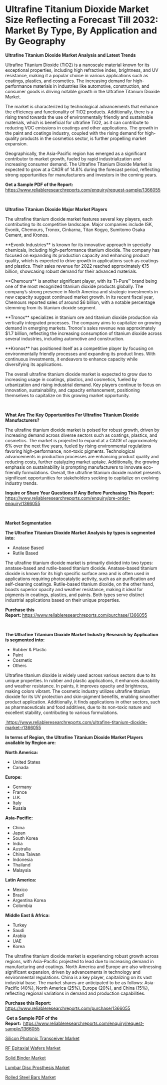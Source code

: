 <p><h1>Ultrafine Titanium Dioxide Market Size Reflecting a Forecast Till 2032: Market By Type, By Application and By Geography</h1></p><p><strong>Ultrafine Titanium Dioxide Market Analysis and Latest Trends</strong></p>
<p><p>Ultrafine Titanium Dioxide (TiO2) is a nanoscale material known for its exceptional properties, including high refractive index, brightness, and UV resistance, making it a popular choice in various applications such as coatings, plastics, and cosmetics. The increasing demand for high-performance materials in industries like automotive, construction, and consumer goods is driving notable growth in the Ultrafine Titanium Dioxide Market.</p><p>The market is characterized by technological advancements that enhance the efficiency and functionality of TiO2 products. Additionally, there is a rising trend towards the use of environmentally friendly and sustainable materials, which is beneficial for ultrafine TiO2, as it can contribute to reducing VOC emissions in coatings and other applications. The growth in the paint and coatings industry, coupled with the rising demand for high-quality products in the cosmetics sector, is further propelling market expansion.</p><p>Geographically, the Asia-Pacific region has emerged as a significant contributor to market growth, fueled by rapid industrialization and increasing consumer demand. The Ultrafine Titanium Dioxide Market is expected to grow at a CAGR of 14.8% during the forecast period, reflecting strong opportunities for manufacturers and investors in the coming years.</p></p>
<p><strong>Get a Sample PDF of the Report:&nbsp;</strong> <a href="https://www.reliableresearchreports.com/enquiry/request-sample/1366055?utm_campaign=16&utm_medium=2&utm_source=Github&utm_content=ia&utm_term=22032025&utm_id=ultrafine-titanium-dioxide">https://www.reliableresearchreports.com/enquiry/request-sample/1366055</a></p>
<p>&nbsp;</p>
<p><strong>Ultrafine Titanium Dioxide Major Market Players</strong></p>
<p><p>The ultrafine titanium dioxide market features several key players, each contributing to its competitive landscape. Major companies include ISK, Evonik, Chemours, Tronox, Cinkarna, Titan Kogyo, Sumitomo Osaka Cement, and Kronos.</p><p>**Evonik Industries** is known for its innovative approach in specialty chemicals, including high-performance titanium dioxide. The company has focused on expanding its production capacity and enhancing product quality, which is expected to drive growth in applications such as coatings and plastics. Their sales revenue for 2022 reached approximately €15 billion, showcasing robust demand for their advanced materials.</p><p>**Chemours** is another significant player, with its Ti-Pure™ brand being one of the most recognized titanium dioxide products globally. The company’s strong presence in North America and strategic investments in new capacity suggest continued market growth. In its recent fiscal year, Chemours reported sales of around $6 billion, with a notable percentage stemming from its titanium dioxide segment.</p><p>**Tronox** specializes in titanium ore and titanium dioxide production via vertically integrated processes. The company aims to capitalize on growing demand in emerging markets. Tronox's sales revenue was approximately $1.7 billion, reflecting the increasing consumption of titanium dioxide across several industries, including automotive and construction.</p><p>**Kronos** has positioned itself as a competitive player by focusing on environmentally friendly processes and expanding its product lines. With continuous investments, it endeavors to enhance capacity while diversifying its applications.</p><p>The overall ultrafine titanium dioxide market is expected to grow due to increasing usage in coatings, plastics, and cosmetics, fueled by urbanization and rising industrial demand. Key players continue to focus on innovation, sustainability, and capacity enhancement, positioning themselves to capitalize on this growing market opportunity.</p></p>
<p>&nbsp;</p>
<p><strong>What Are The Key Opportunities For Ultrafine Titanium Dioxide Manufacturers?</strong></p>
<p><p>The ultrafine titanium dioxide market is poised for robust growth, driven by increasing demand across diverse sectors such as coatings, plastics, and cosmetics. The market is projected to expand at a CAGR of approximately 6% over the next five years, fueled by rising environmental regulations favoring high-performance, non-toxic pigments. Technological advancements in production processes are enhancing product quality and reducing costs, further catalyzing market uptake. Additionally, the growing emphasis on sustainability is prompting manufacturers to innovate eco-friendly formulations. Overall, the ultrafine titanium dioxide market presents significant opportunities for stakeholders seeking to capitalize on evolving industry trends.</p></p>
<p><strong>Inquire or Share Your Questions If Any Before Purchasing This Report:</strong> <a href="https://www.reliableresearchreports.com/enquiry/pre-order-enquiry/1366055?utm_campaign=16&utm_medium=2&utm_source=Github&utm_content=ia&utm_term=22032025&utm_id=ultrafine-titanium-dioxide">https://www.reliableresearchreports.com/enquiry/pre-order-enquiry/1366055</a></p>
<p>&nbsp;</p>
<p><strong>Market Segmentation</strong></p>
<p><strong>The Ultrafine Titanium Dioxide Market Analysis by types is segmented into:</strong></p>
<p><ul><li>Anatase Based</li><li>Rutile Based</li></ul></p>
<p><p>The ultrafine titanium dioxide market is primarily divided into two types: anatase-based and rutile-based titanium dioxide. Anatase-based titanium dioxide is known for its high specific surface area and is often used in applications requiring photocatalytic activity, such as air purification and self-cleaning coatings. Rutile-based titanium dioxide, on the other hand, boasts superior opacity and weather resistance, making it ideal for pigments in coatings, plastics, and paints. Both types serve distinct industrial applications based on their unique properties.</p></p>
<p><strong>Purchase this Report:&nbsp;</strong><a href="https://www.reliableresearchreports.com/purchase/1366055?utm_campaign=16&utm_medium=2&utm_source=Github&utm_content=ia&utm_term=22032025&utm_id=ultrafine-titanium-dioxide">https://www.reliableresearchreports.com/purchase/1366055</a></p>
<p>&nbsp;</p>
<p><strong>The Ultrafine Titanium Dioxide Market Industry Research by Application is segmented into:</strong></p>
<p><ul><li>Rubber & Plastic</li><li>Paint</li><li>Cosmetic</li><li>Others</li></ul></p>
<p><p>Ultrafine titanium dioxide is widely used across various sectors due to its unique properties. In rubber and plastic applications, it enhances durability and weather resistance. In paints, it improves opacity and brightness, making colors vibrant. The cosmetic industry utilizes ultrafine titanium dioxide for its UV protection and skin-pigment benefits, enabling smoother product application. Additionally, it finds applications in other sectors, such as pharmaceuticals and food additives, due to its non-toxic nature and excellent stability, contributing to various formulations.</p></p>
<p><a href="https://www.reliableresearchreports.com/ultrafine-titanium-dioxide-market-r1366055?utm_campaign=16&utm_medium=2&utm_source=Github&utm_content=ia&utm_term=22032025&utm_id=ultrafine-titanium-dioxide">&nbsp;https://www.reliableresearchreports.com/ultrafine-titanium-dioxide-market-r1366055</a></p>
<p><strong>In terms of Region, the Ultrafine Titanium Dioxide Market Players available by Region are:</strong></p>
<p>
    <p> <strong> North America: </strong>
        <ul>
            <li>United States</li>
            <li>Canada</li>
        </ul>
        </p> 
    <p> <strong> Europe: </strong>
        <ul>
            <li>Germany</li>
            <li>France</li>
            <li>U.K.</li>
            <li>Italy</li>
            <li>Russia</li>
        </ul>
        </p> 
    <p> <strong> Asia-Pacific: </strong>
        <ul>
            <li>China</li>
            <li>Japan</li>
            <li>South Korea</li>
            <li>India</li>
            <li>Australia</li>
            <li>China Taiwan</li>
            <li>Indonesia</li>
            <li>Thailand</li>
            <li>Malaysia</li>
        </ul>
        </p> 
    <p> <strong> Latin America: </strong>
        <ul>
            <li>Mexico</li>
            <li>Brazil</li>
            <li>Argentina Korea</li>
            <li>Colombia</li>
        </ul>
        </p> 
    <p> <strong> Middle East & Africa: </strong>
        <ul>
            <li>Turkey</li>
            <li>Saudi</li>
            <li>Arabia</li>
            <li>UAE</li>
            <li>Korea</li>
        </ul>
    </p>
    </p>
<p><p>The ultrafine titanium dioxide market is experiencing robust growth across regions, with Asia-Pacific projected to lead due to increasing demand in manufacturing and coatings. North America and Europe are also witnessing significant expansion, driven by advancements in technology and environmental regulations. China is a key player, capitalizing on its vast industrial base. The market shares are anticipated to be as follows: Asia-Pacific (40%), North America (25%), Europe (20%), and China (15%), reflecting regional variations in demand and production capabilities.</p></p>
<p><strong>Purchase this Report: </strong><a href="https://www.reliableresearchreports.com/purchase/1366055?utm_campaign=16&utm_medium=2&utm_source=Github&utm_content=ia&utm_term=22032025&utm_id=ultrafine-titanium-dioxide">https://www.reliableresearchreports.com/purchase/1366055</a></p>
<p>&nbsp;<strong>Get a Sample PDF of the Report:&nbsp;&nbsp;</strong><a href="https://www.reliableresearchreports.com/enquiry/request-sample/1366055?utm_campaign=16&utm_medium=2&utm_source=Github&utm_content=ia&utm_term=22032025&utm_id=ultrafine-titanium-dioxide">https://www.reliableresearchreports.com/enquiry/request-sample/1366055</a></p>
<p><strong></strong></p>
<p><p><a href="https://github.com/thanenegenqa/Market-Research-Report-List-1/blob/main/silicon-photonic-transceiver-market.md?utm_campaign=16&utm_medium=2&utm_source=Github&utm_content=ia&utm_term=22032025&utm_id=ultrafine-titanium-dioxide">Silicon Photonic Transceiver Market</a></p><p><a href="https://github.com/lelkohydesyj/Market-Research-Report-List-1/blob/main/rf-epitaxial-wafers-market.md?utm_campaign=16&utm_medium=2&utm_source=Github&utm_content=ia&utm_term=22032025&utm_id=ultrafine-titanium-dioxide">RF Epitaxial Wafers Market</a></p><p><a href="https://github.com/cobinaydin13/Market-Research-Report-List-1/blob/main/solid-binder-market.md?utm_campaign=16&utm_medium=2&utm_source=Github&utm_content=ia&utm_term=22032025&utm_id=ultrafine-titanium-dioxide">Solid Binder Market</a></p><p><a href="https://github.com/cachaskluwe/Market-Research-Report-List-1/blob/main/lumbar-disc-prosthesis-market.md?utm_campaign=16&utm_medium=2&utm_source=Github&utm_content=ia&utm_term=22032025&utm_id=ultrafine-titanium-dioxide">Lumbar Disc Prosthesis Market</a></p><p><a href="https://github.com/mehakmiamid1/Market-Research-Report-List-1/blob/main/rolled-steel-bars-market.md?utm_campaign=16&utm_medium=2&utm_source=Github&utm_content=ia&utm_term=22032025&utm_id=ultrafine-titanium-dioxide">Rolled Steel Bars Market</a></p></p>